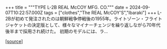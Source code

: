 +++
title = """TYPE L-2B REAL McCOY MFG. CO."""
date = 2024-09-07T10:22:57.000Z
tags = ["clothes","The REAL McCOY'S","Ibaraki"]
+++
L-2Bが初めて発注されたのは朝鮮戦争停戦後の1955年。ライトゾーン・フライトジャケットの決定版として、様々なマイナーチェンジを繰り返しながら70年代後半まで採用され続けた。 初期のモデルには、ラ...

[[source]](https://the-realmccoys.ocnk.net/product/1425)
